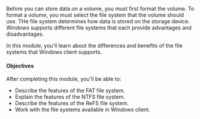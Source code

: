 Before you can store data on a volume, you must first format the volume. To format a volume, you must select the file system that the volume should use. THe file system determines how data is stored on the storage device. Windows supports different file systems that each provide advantages and disadvantages.

In this module, you'll learn about the differences and benefits of the file systems that Windows client supports.

#### Objectives

After completing this module, you'll be able to:

 -  Describe the features of the FAT file system.
 -  Explain the features of the NTFS file system.
 -  Describe the features of the ReFS file system.
 -  Work with the file systems available in Windows client.
